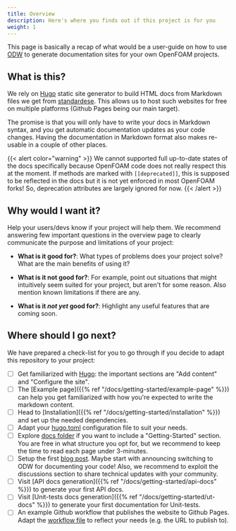 ```yaml
---
title: Overview
description: Here's where you finds out if this project is for you
weight: 1
---
```


This page is basically a recap of what would be a user-guide on how to use [ODW](https://github.com/FoamScience/OpenFOAMDocsWebpages) to generate documentation sites for your own OpenFOAM projects.

## What is this?

We rely on [Hugo](https://gohugo.io) static site generator to build HTML docs from Markdown files we get from [standardese](https://github.com/standardese/standardese). This allows us to host such websites for free on multiple platforms (Github Pages being our main target).

The promise is that you will only have to write your docs in Markdown syntax, and you get automatic documentation updates as your code changes. Having the documentation in Markdown format also makes re-usable in a couple of other places.

{{< alert color="warning" >}}
We cannot supported full up-to-date states of the docs specifically because OpenFOAM code does not really respect this at the moment. If methods are marked with `[[deprecated]]`, this is supposed to be reflected in the docs but it is not yet enforced in most OpenFOAM forks! So, deprecation attributes are largely ignored for now.
{{< /alert >}}

## Why would I want it?

Help your users/devs know if your project will help them. We recommend answering few important questions
in the overview page to clearly communicate the purpose and limitations of your project:

* **What is it good for?**: What types of problems does your project solve? What are the main benefits of using it?

* **What is it not good for?**: For example, point out situations that might intuitively seem suited for your project, but aren't for some reason. Also mention known limitations if there are any.

* **What is it *not yet* good for?**: Highlight any useful features that are coming soon.

## Where should I go next?

We have prepared a check-list for you to go through if you decide to adapt this repository to your project:

- [ ] Get familiarized with [Hugo](https://gohugo.io/getting-started/quick-start/): the important sections are "Add content" and "Configure the site".
- [ ] The [Example page]({{% ref "/docs/getting-started/example-page" %}}) can help you get familiarized with how you're expected to write the markdown content.
- [ ] Head to [Installation]({{% ref "/docs/getting-started/installation" %}}) and set up the needed dependencies.
- [ ] Adapt your [hugo.toml](https://github.com/FoamScience/OpenFOAMDocsWebpages/blob/main/hugo.toml) configuration file to suit your needs.
- [ ] Explore [docs folder](https://github.com/FoamScience/OpenFOAMDocsWebpages/tree/main/content/en/docs) if you want to include a "Getting-Started" section. You are free in what structure you opt for, but we recommend to keep the time to read each page under 3-minutes.
- [ ] Setup the first [blog post](https://github.com/FoamScience/OpenFOAMDocsWebpages/tree/main/content/en/blog). Maybe start with announcing switching to ODW for documenting your code! Also, we recommend to exploit the discussions section to share technical updates with your community.
- [ ] Visit [API docs generation]({{% ref "/docs/getting-started/api-docs" %}}) to generate your first API docs.
- [ ] Visit [Unit-tests docs generation]({{% ref "/docs/getting-started/ut-docs" %}}) to generate your first documentation for Unit-tests.
- [ ] An example Github workflow that publishes the website to Github Pages. Adapt the [workflow file](https://github.com/FoamScience/OpenFOAMDocsWebpages/blob/main/.github/workflows/gh-pages.yml) to reflect your needs (e.g. the URL to publish to).
